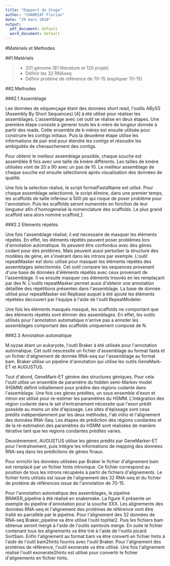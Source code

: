 ```yaml
---
title: "Rapport de Stage"
author: "CHARRIAT Florian"
date: "29 mars 2018"
output:
  pdf_document: default
  word_document: default
---
```




#Matériels et Methodes

##1.Matériels

> - 201 génome (81 litterature et 120 projet)
> - Définir les 32 RNAseq
> - Définir protéine de référence de 70-15 (expliquer 70-15)

##2.Methodes

###2.1 Assemblage 

Les données de séquençage étant des données short read, l'outils ABySS (Assembly By Short Sequences) [4] à été utilisé pour réaliser les assemblages. L'assemblage avec cet outil se réalise en deux étapes. Une première étape consiste à generer touts les k-mère de longeur donnée à partir des reads. Cette ensemble de k-mères est ensuite utilisée pour construire les contigs initiaux. Puis la deuxième étape utilise les informations de pair end pour étendre les contigs et résoudre les ambiguités de chevauchement des contigs. 

Pour obtenir le meilleur assemblage possible, chaque souche est assemblée 8 fois avec une taille de kmère différents. Les tailles de kmère utilisées vont de 20 a 90 avec un pas de 10. Le meilleur assemblage de chaque souche est ensuite sélectionné après visualisation des données de qualité. 

Une fois la selection réalisé, le script formatFastaName est utilsé. Pour chaque assemblage selectionné, le script élimine, dans une premier temps, les scaffolds de taille inférieur à 500 pb qui risque de poser problème pour l'annotation. Puis les scaffolds seront numerotés en fonction de leur longueur afin d'homogeneisé la nomenclature des scaffolds. Le plus grand scaffold sera alors nommé scaffold_1.  

###2.2 Eléments répétés

Une fois l'assemblage réalisé, il est necessaire de masquer les éléments répétés. En effet, les éléments répétés peuvent poser problèmes lors d'annotation automatique. Ils peuvent être confondus avec des gènes codant pour des protéines. Mais peuvent aussi perturber la structure des modèles de gène, en s'insérant dans les introns par exemple. L'outil repeatMasker est donc utilisé pour masquer les éléments répétés des assemblages selectionnés. Cet outil compare les sequences provenant d'une base de données d'éléments répétés avec ceux provenant de l'assemblage. Il va ensuite masquer ces éléments trouvés en les remplaçant par des N. L'outils repeatMasker permet aussi d'obtenir une annotation détaillée des répétitions présentes dans l'assemblage. La base de donnée utilisé pour repeatMasker est Repbase auquel à été ajouté les éléments répétées decouvert par l'equipe à l'aide de l'outil RepeatModeler.  

Une fois les éléments masqués masqué, les scaffolds ne comportant que des éléments répétés sont élimner des assemblages. En effet, les outils utilisés pour l'annotation automatique n'arrive pas a annoter les assemblages comportant des scaffolds uniquement composé de N. 

###2.3 Annotation automatique

M.oyzae étant un eukaryote, l'outil Braker à été utilisée pour l'annotation automatique. Cet outil nescessite un fichier d'assemblage au format fasta et un fichier d'alignement de donnée RNA-seq sur l'assemblage au format bam. Braker utilise un pipeline d'annotation qui utilise les outils GeneMark-ET et AUGUSTUS. 

Tout d'abord, GeneMark-ET génère des structures géniques. Pour cela l'outil utilse un ensemble de paramètre du hidden semi-Markov model (HSMM) définit initiallement pour prédire des régions codante dans l'assemblage. Une fois ces gènes prédites, un sous ensemble d'exon et intron est utilisé pour re-estimer les paramètres du HSMM. L'intégration des région codante dans le set d'entrainement nécessite que l'exon prédit possède au moins un site d'épissage. Les sites d'épissage sont ceux prédits indépendamment par les deux méthodes, l'ab initio et l'alignement des données RNA-Seq. Les étapes de prédiction des régions condantes et de la ré-estimation des paramètres du HSMM sont réalisées de manière itérative tant que les regions condantes prédites varies. 

Deuxièmement, AUGUSTUS utilise les gènes prédits par GeneMarker-ET pour l'entraînement, puis intègre les informations de mapping des données RNA-seq dans les prédictions de gènes finaux.

Pour enrichir les données utilisées par Braker le fichier d'alignement bam est remplacé par un fichier hints intronique. Ce fichier correspond au position de tous les introns récupérés à partir de fichiers d'alignements. Le fichier hints utilisés est issue de l'alignement des 32 RNA-seq et du fichier de protéine de références issue de l'annotation de 70-15.

Pour l'annotation automatique des assemblages, le pipeline BRAKER_pipeline à été réalisé en snakemake. La figure X présente un exemple du pipeline d'annotation pour la souche XXX. Les alignements des données RNA-seq et l'alignement des protéines de référence vont être traité en parrallèle par le pipeline. 
Pour l'alignement des 32 données de RNA-seq Braker_pipeline va être utilisé l'outil topHat2. Puis les fichiers bam obtenue seront mergé à l'aide de l'outils samtools merge. En suite le fichier contenant tous les alignements va être trié à l'aide de l'outils picard SortSam. Enfin l'alignement au format bam va être converti en fichier hints à l'aide de l'outil bam2hints fournis avec l'outil Braker.
Pour l'alignement des protéines de référence, l'outil exonerate va être utilisé. Une fois l'alignement réalisé l'outil exonerate2hints est utilisé pour convertir le fichier d'alignements en fichier hints. 







